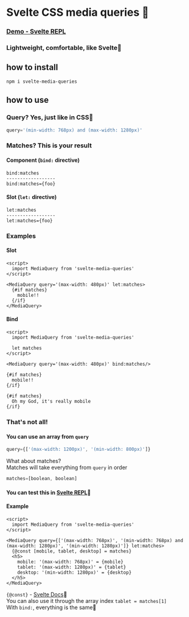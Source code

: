 # Svelte CSS media queries 🐥

### [Demo - Svelte REPL](https://svelte.dev/repl/7e97f1a1d1654701a0661e076037d160?version=3.48.0)
### Lightweight, comfortable, like Svelte🐣

## how to install
```npm
npm i svelte-media-queries
```
## how to use

### Query? Yes, just like in CSS🙊
```js
query='(min-width: 768px) and (max-width: 1280px)'
```
### Matches? This is your result
#### Component (`bind:` directive)
```
bind:matches
------------------
bind:matches={foo}
```
#### Slot (`let:` directive)
```
let:matches
------------------
let:matches={foo}
```
### Examples
#### Slot
```svelte
<script>
  import MediaQuery from 'svelte-media-queries'
</script>

<MediaQuery query='(max-width: 480px)' let:matches>
  {#if matches}
    mobile!!
  {/if}
</MediaQuery>
```
#### Bind
```svelte
<script>
  import MediaQuery from 'svelte-media-queries'

  let matches
</script>

<MediaQuery query='(max-width: 480px)' bind:matches/>

{#if matches}
  mobile!!
{/if}

{#if matches}
  Oh my God, it's really mobile
{/if}
```

### That's not all!
#### You can use an array from `query`
```js
query={['(max-width: 1200px)', '(min-width: 800px)']}
```
What about matches?  
Matches will take everything from `query` in order  
```js
matches=[boolean, boolean]
```
#### You can test this in [Svelte REPL](https://svelte.dev/repl/7e97f1a1d1654701a0661e076037d160?version=3.48.0)🐥
#### Example
```svelte
<script>
  import MediaQuery from 'svelte-media-queries'
</script>

<MediaQuery query={['(max-width: 768px)', '(min-width: 768px) and (max-width: 1280px)', '(min-width: 1280px)']} let:matches>
  {@const [mobile, tablet, desktop] = matches}
  <h5>
    mobile: '(max-width: 768px)' = {mobile}
    tablet: '(max-width: 1280px)' = {tablet}
    desktop: '(min-width: 1280px)' = {desktop}
  </h5>
</MediaQuery>
```
`{@const}` - [Svelte Docs](https://svelte.dev/docs#template-syntax-const)🐹  
You can also use it through the array index `tablet = matches[1]`  
With `bind:`, everything is the same🐥  
